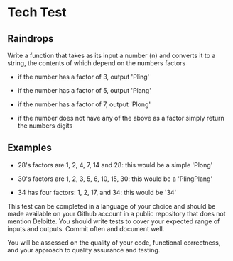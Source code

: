 # Tech Test

 

## Raindrops

 

Write a function that takes as its input a number (n) and converts it to a string, the contents of which depend on the numbers factors

 

- if the number has a factor of 3, output 'Pling'

- if the number has a factor of 5, output 'Plang'

- if the number has a factor of 7, output 'Plong'

- if the number does not have any of the above as a factor simply return the numbers digits

 

## Examples

 

- 28's factors are 1, 2, 4, 7, 14 and 28: this would be a simple 'Plong'

- 30's factors are 1, 2, 3, 5, 6, 10, 15, 30: this would be a 'PlingPlang'

- 34 has four factors: 1, 2, 17, and 34: this would be '34'

 

This test can be completed in a language of your choice and should be made available on your Github account in a public repository that does not mention Deloitte. You should write tests to cover your expected range of inputs and outputs. Commit often and document well.

 

You will be assessed on the quality of your code, functional correctness, and your approach to quality assurance and testing.